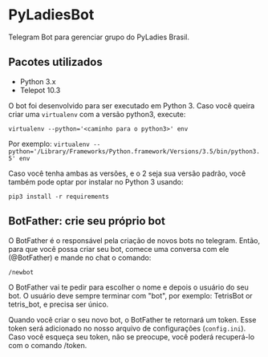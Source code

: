 # PyLadiesBot

Telegram Bot para gerenciar grupo do PyLadies Brasil.

## Pacotes utilizados

- Python 3.x
- Telepot 10.3

O bot foi desenvolvido para ser executado em Python 3. Caso você queira criar uma `virtualenv` com a versão python3, execute:

	virtualenv --python='<caminho para o python3>' env

Por exemplo: `virtualenv --python='/Library/Frameworks/Python.framework/Versions/3.5/bin/python3.5' env`

Caso você tenha ambas as versões, e o 2 seja sua versão padrão, você também pode optar por instalar no Python 3 usando:

	pip3 install -r requirements 


## BotFather: crie seu próprio bot

O BotFather é o responsável pela criação de novos bots no telegram. Então, para que você possa criar seu bot, comece uma conversa com ele (@BotFather) e mande no chat o comando:

	/newbot

O BotFather vai te pedir para escolher o nome e depois o usuário do seu bot. O usuário deve sempre terminar com "bot", por exemplo: TetrisBot or tetris_bot, e precisa ser único. 

Quando você criar o seu novo bot, o BotFather te retornará um token. Esse token será adicionado no nosso arquivo de configurações (`config.ini`). Caso você esqueça seu token, não se preocupe, você poderá recuperá-lo com o comando /token.